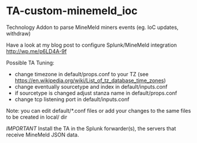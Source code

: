 # TA-custom-minemeld_ioc
Technology Addon to parse MineMeld miners events (eg. IoC updates, withdraw)

Have a look at my blog post to configure Splunk/MineMeld integration
 http://wp.me/p6LD4A-9f

Possible TA Tuning:
- change timezone in default/props.conf to your TZ (see https://en.wikipedia.org/wiki/List_of_tz_database_time_zones)
- change eventually sourcetype and index in default/inputs.conf
- if sourcetype is changed adjust stanza name in default/props.conf 
- change tcp listening port in default/inputs.conf

Note: you can edit default/\*.conf files or add your changes to the same files to be created in local/ dir

*IMPORTANT*
Install the TA in the Splunk forwarder(s), the servers that receive MineMeld JSON data.
